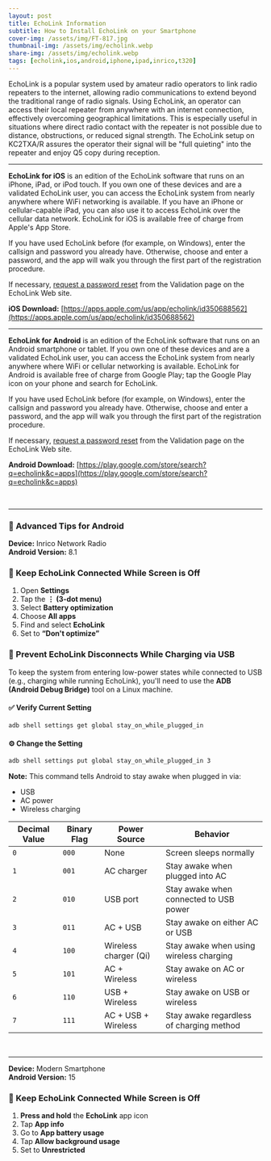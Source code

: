 ```yaml
---
layout: post
title: EchoLink Information
subtitle: How to Install EchoLink on your Smartphone
cover-img: /assets/img/FT-817.jpg
thumbnail-img: /assets/img/echolink.webp
share-img: /assets/img/echolink.webp
tags: [echolink,ios,android,iphone,ipad,inrico,t320]
---
```


EchoLink is a popular system used by amateur radio operators to link radio repeaters to the internet, allowing radio communications to extend beyond the traditional range of radio signals.  Using EchoLink, an operator can access their local repeater from anywhere with an internet connection, effectively overcoming geographical limitations. This is especially useful in situations where direct radio contact with the repeater is not possible due to distance, obstructions, or reduced signal strength.  The EchoLink setup on KC2TXA/R assures the operator their signal will be "full quieting" into the repeater and enjoy Q5 copy during reception.

---

**EchoLink for iOS** is an edition of the EchoLink software that runs on an iPhone, iPad, or iPod touch. If you own one of these devices and are a validated EchoLink user, you can access the EchoLink system from nearly anywhere where WiFi networking is available. If you have an iPhone or cellular-capable iPad, you can also use it to access EchoLink over the cellular data network. EchoLink for iOS is available free of charge from Apple's App Store.

If you have used EchoLink before (for example, on Windows), enter the callsign and password you already have. Otherwise, choose and enter a password, and the app will walk you through the first part of the registration procedure.

If necessary, [request a password reset](https://www.echolink.org/validation/) from the Validation page on the EchoLink Web site.

**iOS Download:** [https://apps.apple.com/us/app/echolink/id350688562](https://apps.apple.com/us/app/echolink/id350688562)

---

**EchoLink for Android** is an edition of the EchoLink software that runs on an Android smartphone or tablet. If you own one of these devices and are a validated EchoLink user, you can access the EchoLink system from nearly anywhere where WiFi or cellular networking is available. EchoLink for Android is available free of charge from Google Play; tap the Google Play icon on your phone and search for EchoLink.

If you have used EchoLink before (for example, on Windows), enter the callsign and password you already have. Otherwise, choose and enter a password, and the app will walk you through the first part of the registration procedure.

If necessary, [request a password reset](https://www.echolink.org/validation/) from the Validation page on the EchoLink Web site.

**Android Download:** [https://play.google.com/store/search?q=echolink&c=apps](https://play.google.com/store/search?q=echolink&c=apps)

<br/>

---

<span id="advanced">

### 📱 Advanced Tips for Android

**Device:** Inrico Network Radio<br/>
**Android Version:** 8.1

### 🔄 Keep EchoLink Connected While Screen is Off

1. Open **Settings**
2. Tap the **⋮ (3-dot menu)**
3. Select **Battery optimization**
4. Choose **All apps**
5. Find and select **EchoLink**
6. Set to **“Don't optimize”**

### 🔌 Prevent EchoLink Disconnects While Charging via USB

To keep the system from entering low-power states while connected to USB (e.g., charging while running EchoLink), you'll need to use the **ADB (Android Debug Bridge)** tool on a Linux machine.

#### ✅ Verify Current Setting

```bash
adb shell settings get global stay_on_while_plugged_in
```

#### ⚙️ Change the Setting

```bash
adb shell settings put global stay_on_while_plugged_in 3
```

**Note:**
This command tells Android to stay awake when plugged in via:

* USB
* AC power
* Wireless charging


| Decimal Value | Binary Flag | Power Source          | Behavior                                 |
| ------------- | ----------- | --------------------- | ---------------------------------------- |
| `0`           | `000`       | None                  | Screen sleeps normally                   |
| `1`           | `001`       | AC charger            | Stay awake when plugged into AC          |
| `2`           | `010`       | USB port              | Stay awake when connected to USB power   |
| `3`           | `011`       | AC + USB              | Stay awake on either AC or USB           |
| `4`           | `100`       | Wireless charger (Qi) | Stay awake when using wireless charging  |
| `5`           | `101`       | AC + Wireless         | Stay awake on AC or wireless             |
| `6`           | `110`       | USB + Wireless        | Stay awake on USB or wireless            |
| `7`           | `111`       | AC + USB + Wireless   | Stay awake regardless of charging method |

<br/>

---

**Device:** Modern Smartphone<br/>
**Android Version:** 15

### 🔄 Keep EchoLink Connected While Screen is Off

1. **Press and hold** the **EchoLink** app icon
2. Tap **App info**
3. Go to **App battery usage**
4. Tap **Allow background usage**
5. Set to **Unrestricted**

